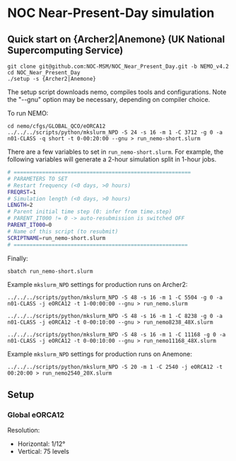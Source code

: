 # NOC Near-Present-Day simulation

## Quick start on {Archer2|Anemone} (UK National Supercomputing Service)
```shell
git clone git@github.com:NOC-MSM/NOC_Near_Present_Day.git -b NEMO_v4.2
cd NOC_Near_Present_Day
./setup -s {Archer2|Anemone}
```
The setup script downloads nemo, compiles tools and configurations. Note the "--gnu" option may be necessary, depending on compiler choice. 

To run NEMO:
```shell
cd nemo/cfgs/GLOBAL_QCO/eORCA12
../../../scripts/python/mkslurm_NPD -S 24 -s 16 -m 1 -C 3712 -g 0 -a n01-CLASS -q short -t 0-00:20:00 --gnu > run_nemo-short.slurm
```
There are a few variables to set in `run_nemo-short.slurm`. For example, the following variables will generate a 2-hour simulation split in 1-hour jobs.
```bash
# ========================================================
# PARAMETERS TO SET
# Restart frequency (<0 days, >0 hours)
FREQRST=1
# Simulation length (<0 days, >0 hours)
LENGTH=2
# Parent initial time step (0: infer from time.step)
# PARENT_IT000 != 0 -> auto-resubmission is switched OFF
PARENT_IT000=0
# Name of this script (to resubmit)
SCRIPTNAME=run_nemo-short.slurm
# =======================================================
```
Finally:
```shell
sbatch run_nemo-short.slurm
```

Example `mkslurm_NPD` settings for production runs on Archer2:
```shell
../../../scripts/python/mkslurm_NPD -S 48 -s 16 -m 1 -C 5504 -g 0 -a n01-CLASS -j eORCA12 -t 1-00:00:00 --gnu > run_nemo.slurm

../../../scripts/python/mkslurm_NPD -S 48 -s 16 -m 1 -C 8238 -g 0 -a n01-CLASS -j eORCA12 -t 0-00:10:00 --gnu > run_nemo8238_48X.slurm

../../../scripts/python/mkslurm_NPD -S 48 -s 16 -m 1 -C 11168 -g 0 -a n01-CLASS -j eORCA12 -t 0-00:10:00 --gnu > run_nemo11168_48X.slurm
```

Example `mkslurm_NPD` settings for production runs on Anemone:
```shell
../../../scripts/python/mkslurm_NPD -S 20 -m 1 -C 2540 -j eORCA12 -t 00:20:00 > run_nemo2540_20X.slurm
```


## Setup
### Global eORCA12
Resolution:
- Horizontal: 1/12°
- Vertical: 75 levels
